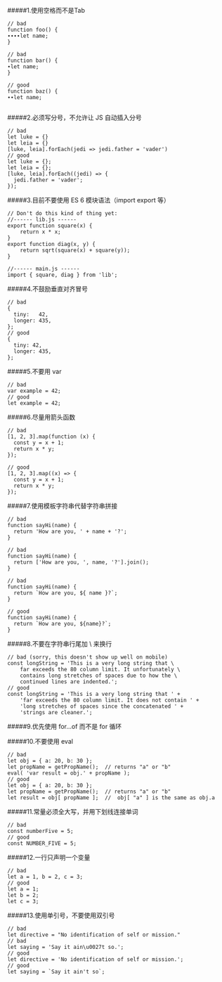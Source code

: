 #####1.使用空格而不是Tab

```
// bad
function foo() {
∙∙∙∙let name;
}

// bad
function bar() {
∙let name;
}

// good
function baz() {
∙∙let name;
    
```

#####2.必须写分号，不允许让 JS 自动插入分号

```
// bad
let luke = {}
let leia = {}
[luke, leia].forEach(jedi => jedi.father = 'vader')
// good
let luke = {};
let leia = {};
[luke, leia].forEach((jedi) => {
  jedi.father = 'vader';
});
```

#####3.目前不要使用 ES 6 模块语法（import export 等）

```
// Don't do this kind of thing yet:
//------ lib.js ------
export function square(x) {
    return x * x;
}
export function diag(x, y) {
    return sqrt(square(x) + square(y));
}

//------ main.js ------
import { square, diag } from 'lib';
```

#####4.不鼓励垂直对齐冒号

```
// bad
{
  tiny:   42,  
  longer: 435, 
};
// good
{
  tiny: 42, 
  longer: 435,
};
```

#####5.不要用 var

```
// bad
var example = 42;
// good
let example = 42;
```

#####6.尽量用箭头函数

```
// bad
[1, 2, 3].map(function (x) {
  const y = x + 1;
  return x * y;
});

// good
[1, 2, 3].map((x) => {
  const y = x + 1;
  return x * y;
});
```

#####7.使用模板字符串代替字符串拼接

```
// bad
function sayHi(name) {
  return 'How are you, ' + name + '?';
}

// bad
function sayHi(name) {
  return ['How are you, ', name, '?'].join();
}

// bad
function sayHi(name) {
  return `How are you, ${ name }?`;
}

// good
function sayHi(name) {
  return `How are you, ${name}?`;
}
```

#####8.不要在字符串行尾加 \ 来换行

```
// bad (sorry, this doesn't show up well on mobile)
const longString = 'This is a very long string that \
    far exceeds the 80 column limit. It unfortunately \
    contains long stretches of spaces due to how the \
    continued lines are indented.';
// good
const longString = 'This is a very long string that ' + 
    'far exceeds the 80 column limit. It does not contain ' + 
    'long stretches of spaces since the concatenated ' +
    'strings are cleaner.';
```

#####9.优先使用 for...of 而不是 for 循环

#####10.不要使用 eval

```
// bad
let obj = { a: 20, b: 30 };
let propName = getPropName();  // returns "a" or "b"
eval( 'var result = obj.' + propName );
// good
let obj = { a: 20, b: 30 };
let propName = getPropName();  // returns "a" or "b"
let result = obj[ propName ];  //  obj[ "a" ] is the same as obj.a
```

#####11.常量必须全大写，并用下划线连接单词

```
// bad
const numberFive = 5;
// good
const NUMBER_FIVE = 5;
```

#####12.一行只声明一个变量

```
// bad
let a = 1, b = 2, c = 3;
// good
let a = 1;
let b = 2;
let c = 3;
```

#####13.使用单引号，不要使用双引号

```
// bad
let directive = "No identification of self or mission."
// bad
let saying = 'Say it ain\u0027t so.';
// good
let directive = 'No identification of self or mission.';
// good
let saying = `Say it ain't so`;
```